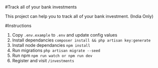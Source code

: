 #Track all of your bank investments 

This project can help you to track all of your bank investment. (India Only)

#Instructions
1. Copy `.env.example` to `.env` and update config values
2. Install dependancies `composer install && php artisan key:generate`
3. Install node dependancies `npm install`
4. Run migrations `php artisan migrate --seed`
5. Run npm `npm run watch or npm run dev`
6. Register and visit `/investments`
